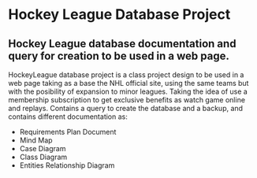 # **Hockey League Database Project**

## **Hockey League database documentation and query for creation to be used in a web page.**

HockeyLeague database project is a class project design to be used in a web page taking as a base the NHL official site, using the same teams but with the posibility of expansion to minor leagues. Taking the idea of use a membership subscription to get exclusive benefits as watch game online and replays.
Contains a query to create the database and a backup, and contains different documentation as:
  + Requirements Plan Document
  + Mind Map
  + Case Diagram
  + Class Diagram
  + Entities Relationship Diagram
